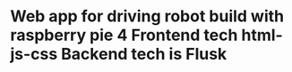 # Web app for driving robot build with raspberry pie 4 Frontend tech html-js-css Backend tech is Flusk
